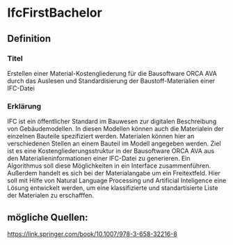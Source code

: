 # IfcFirstBachelor

## Definition
### Titel

Erstellen einer Material-Kostengliederung für die Bausoftware ORCA AVA durch das Auslesen und Standardisierung der Baustoff-Materialien einer IFC-Datei 

### Erklärung

IFC ist ein öffentlicher Standard im Bauwesen zur digitalen Beschreibung von Gebäudemodellen. In diesen Modellen können auch die Materialein der einzelnen Bauteile spezifiziert werden. Materialen können hier an verschiedenen Stellen an einem Bauteil im Modell angegeben werden. Ziel ist es eine Kostengliederungsstruktur in der Bausoftware ORCA AVA aus den Materialieninformationen einer IFC-Datei zu generieren. Ein Algorithmus soll diese Möglichkeiten in ein Interface zusammenführen. Außerdem handelt es sich bei der Materialangabe um ein Freitextfeld. Hier soll mit Hilfe von Natural Language Processing und Artificial Inteligence eine Lösung entwickelt werden, um eine klassifizierte und standartisierte Liste der Materialen zu erschafffen. 

## mögliche Quellen:

https://link.springer.com/book/10.1007/978-3-658-32216-8

